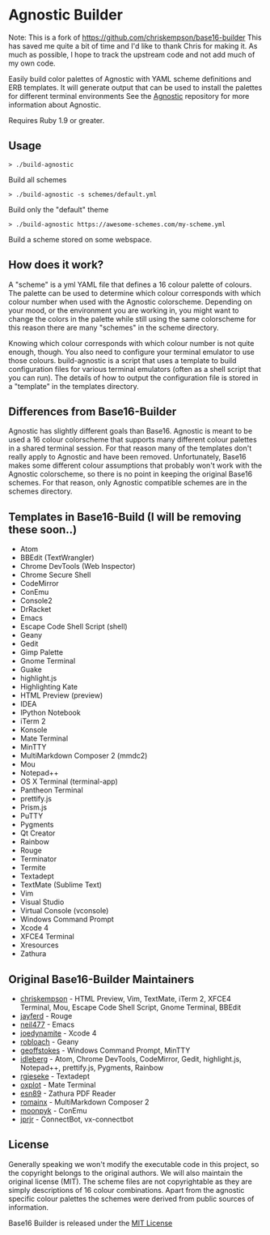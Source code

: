 # Agnostic Builder

Note: This is a fork of https://github.com/chriskempson/base16-builder
      This has saved me quite a bit of time and I'd like to thank Chris
      for making it.  As much as possible, I hope to track the
      upstream code and not add much of my own code.

Easily build color palettes of Agnostic with YAML scheme definitions
and ERB templates.  It will generate output that can be used to
install the palettes for different terminal environments
See the [Agnostic](https://github.com/ygt-mikekchar/agnostic) repository
for more information about Agnostic.

Requires Ruby 1.9 or greater.

## Usage
    > ./build-agnostic
Build all schemes

    > ./build-agnostic -s schemes/default.yml
Build only the "default" theme

    > ./build-agnostic https://awesome-schemes.com/my-scheme.yml
Build a scheme stored on some webspace.

## How does it work?

A "scheme" is a yml YAML file that defines a 16 colour palette
of colours.  The palette can be used to determine which colour
corresponds with which colour number when used with the Agnostic
colorscheme.  Depending on your mood, or the environment you are
working in, you might want to change the colors in the palette
while still using the same colorscheme for this reason there
are many "schemes" in the scheme directory.

Knowing which colour corresponds with which colour number
is not quite enough, though.  You also need to configure your
terminal emulator to use those colours.  build-agnostic
is a script that uses a template to build configuration files
for various terminal emulators (often as a shell script that
you can run).  The details of how to output the configuration
file is stored in a "template" in the templates directory.

## Differences from Base16-Builder

Agnostic has slightly different goals than Base16.  Agnostic is
meant to be used a 16 colour colorscheme that supports many
different colour palettes in a shared terminal session.  For
that reason many of the templates don't really apply to Agnostic
and have been removed.  Unfortunately, Base16 makes some
different colour assumptions that probably won't work
with the Agnostic colorscheme, so there is no point in keeping
the original Base16 schemes.  For that reason, only Agnostic
compatible schemes are in the schemes directory.

## Templates in Base16-Build (I will be removing these soon..)
* Atom
* BBEdit (TextWrangler)
* Chrome DevTools (Web Inspector)
* Chrome Secure Shell
* CodeMirror
* ConEmu
* Console2
* DrRacket
* Emacs
* Escape Code Shell Script (shell)
* Geany
* Gedit
* Gimp Palette
* Gnome Terminal
* Guake
* highlight.js
* Highlighting Kate
* HTML Preview (preview)
* IDEA
* IPython Notebook
* iTerm 2
* Konsole
* Mate Terminal
* MinTTY
* MultiMarkdown Composer 2 (mmdc2)
* Mou
* Notepad++
* OS X Terminal (terminal-app)
* Pantheon Terminal
* prettify.js
* Prism.js
* PuTTY
* Pygments
* Qt Creator
* Rainbow
* Rouge
* Terminator
* Termite
* Textadept
* TextMate (Sublime Text)
* Vim
* Visual Studio
* Virtual Console (vconsole)
* Windows Command Prompt
* Xcode 4
* XFCE4 Terminal
* Xresources
* Zathura

## Original Base16-Builder Maintainers
* [chriskempson](https://github.com/chriskempson) - HTML Preview, Vim, TextMate, iTerm 2, XFCE4 Terminal, Mou, Escape Code Shell Script, Gnome Terminal, BBEdit
* [jayferd](https://github.com/jayferd) - Rouge
* [neil477](https://github.com/neil477) - Emacs
* [joedynamite](https://github.com/joedynamite) - Xcode 4
* [robloach](https://github.com/robloach) - Geany
* [geoffstokes](https://github.com/geoffstokes) - Windows Command Prompt, MinTTY
* [idleberg](https://github.com/idleberg) - Atom, Chrome DevTools, CodeMirror, Gedit, highlight.js, Notepad++, prettify.js, Pygments, Rainbow
* [rgieseke](https://github.com/rgieseke) - Textadept
* [oxplot](https://github.com/oxplot) - Mate Terminal
* [esn89](https://github.com/esn89) - Zathura PDF Reader
* [romainx](https://github.com/romainx) - MultiMarkdown Composer 2
* [moonpyk](https://github.com/moonpyk) - ConEmu
* [jprjr](https://github.com/jprjr) - ConnectBot, vx-connectbot

## License

Generally speaking we won't modify the executable code in this project, so
the copyright belongs to the original authors.  We will also maintain the
original license (MIT).  The scheme files are not copyrightable as they are
simply descriptions of 16 colour combinations.  Apart from the agnostic
specific colour palettes the schemes were derived from public sources
of information.

Base16 Builder is released under the
[MIT License](https://github.com/chriskempson/base16-builder/blob/master/LICENSE.md)
